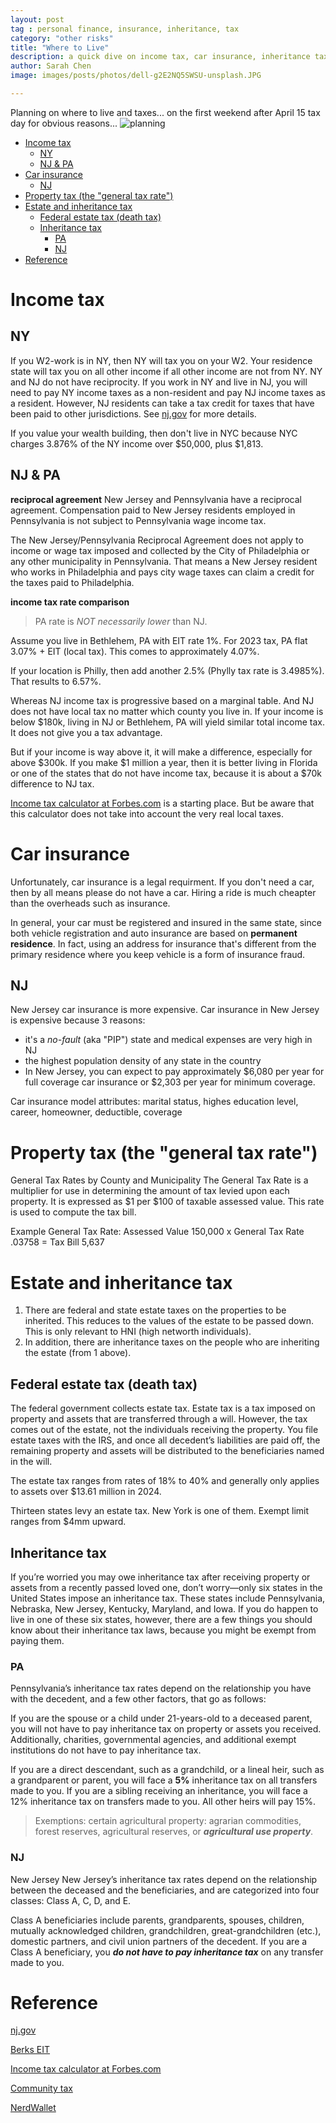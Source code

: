 ```yaml
---
layout: post
tag : personal finance, insurance, inheritance, tax
category: "other risks"
title: "Where to Live"
description: a quick dive on income tax, car insurance, inheritance tax
author: Sarah Chen
image: images/posts/photos/dell-g2E2NQ5SWSU-unsplash.JPG

---
```


Planning on where to live and taxes... on the first weekend after April 15 tax day for obvious reasons...
![planning](../images/posts/photos/dell-g2E2NQ5SWSU-unsplash.JPG)

- [Income tax](#income-tax)
  - [NY](#ny)
  - [NJ \& PA](#nj--pa)
- [Car insurance](#car-insurance)
  - [NJ](#nj)
- [Property tax (the "general tax rate")](#property-tax-the-general-tax-rate)
- [Estate and inheritance tax](#estate-and-inheritance-tax)
  - [Federal estate tax (death tax)](#federal-estate-tax-death-tax)
  - [Inheritance tax](#inheritance-tax)
    - [PA](#pa)
    - [NJ](#nj-1)
- [Reference](#reference)

# Income tax

## NY
If you W2-work is in NY, then NY will tax you on your W2.  Your residence state will tax you on all other income if all other income are not from NY. 
NY and NJ do not have reciprocity. If you work in NY and live in NJ, you will need to pay NY income taxes as a non-resident and pay NJ income taxes as a resident. However, NJ residents can take a tax credit for taxes that have been paid to other jurisdictions.  See [nj.gov](https://www.nj.gov/treasury/taxation/njit14.shtml) for more details. 

If you value your wealth building, then don't live in NYC because NYC charges 3.876% of the NY income over $50,000, plus $1,813.

## NJ & PA

**reciprocal agreement**
New Jersey and Pennsylvania have a reciprocal agreement. Compensation paid to New Jersey residents employed in Pennsylvania is not subject to Pennsylvania wage income tax. 

The New Jersey/Pennsylvania Reciprocal Agreement does not apply to income or wage tax imposed and collected by the City of Philadelphia or any other municipality in Pennsylvania. That means a New Jersey resident who works in Philadelphia and pays city wage taxes can claim a credit for the taxes paid to Philadelphia.

**income tax rate comparison**
> PA rate is *NOT necessarily lower* than NJ.  
> 
Assume you live in Bethlehem, PA with EIT rate 1%.   For 2023 tax, PA flat 3.07% + EIT (local tax).  This comes to approximately 4.07%.  

If your location is Philly, then add another 2.5% (Phylly tax rate is 3.4985%).  That results to 6.57%.

Whereas NJ income tax is progressive based on a marginal table.  And NJ does not have local tax no matter which county you live in.  If your income is below $180k, living in NJ or Bethlehem, PA will yield similar total income tax.   It does not give you a tax advantage. 

But if your income is way above it, it will make a difference, especially for above $300k.  If you make $1 million a year, then it is better living in Florida or one of the states that do not have income tax, because it is about a $70k difference to NJ tax. 

[Income tax calculator at Forbes.com](https://www.forbes.com/advisor/income-tax-calculator/) is a starting place.  But be aware that this calculator does not take into account the very real local taxes. 

# Car insurance 
Unfortunately, car insurance is a legal requirment.  If you don't need a car, then by all means please do not have a car.  Hiring a ride is much cheapter than the overheads such as insurance.  

In general, your car must be registered and insured in the same state, since both vehicle registration and auto insurance are based on **permanent residence**. In fact, using an address for insurance that's different from the primary residence where you keep vehicle is a form of insurance fraud.

## NJ
New Jersey car insurance is more expensive. 
Car insurance in New Jersey is expensive because 3 reasons:
- it's a *no-fault* (aka "PIP") state and medical expenses are very high in NJ
- the highest population density of any state in the country
- In New Jersey, you can expect to pay approximately $6,080 per year for full coverage car insurance or $2,303 per year for minimum coverage. 

Car insurance model attributes: marital status, highes education level, career, homeowner, deductible, coverage

# Property tax (the "general tax rate")

General Tax Rates by County and Municipality
The General Tax Rate is a multiplier for use in determining the amount of tax levied upon each property. It is expressed as $1 per $100 of taxable assessed value. This rate is used to compute the tax bill.

Example General Tax Rate: Assessed Value 150,000 x General Tax Rate .03758 = Tax Bill 5,637

# Estate and inheritance tax
1. There are federal and state estate taxes on the properties to be inherited.  This reduces to the values of the estate to be passed down.  This is only relevant to HNI (high networth individuals).  
2. In addition, there are inheritance taxes on the people who are inheriting the estate (from 1 above).  


## Federal estate tax (death tax)

The federal government collects estate tax. Estate tax is a tax imposed on property and assets that are transferred through a will. However, the tax comes out of the estate, not the individuals receiving the property. You file estate taxes with the IRS, and once all decedent’s liabilities are paid off, the remaining property and assets will be distributed to the beneficiaries named in the will.

The estate tax ranges from rates of 18% to 40% and generally only applies to assets over $13.61 million in 2024. 

Thirteen states levy an estate tax. New York is one of them.  Exempt limit ranges from $4mm upward. 


## Inheritance tax
If you’re worried you may owe inheritance tax after receiving property or assets from a recently passed loved one, don’t worry—only six states in the United States impose an inheritance tax. These states include Pennsylvania, Nebraska, New Jersey, Kentucky, Maryland, and Iowa. If you do happen to live in one of these six states, however, there are a few things you should know about their inheritance tax laws, because you might be exempt from paying them. 

### PA
Pennsylvania’s inheritance tax rates depend on the relationship you have with the decedent, and a few other factors, that go as follows:

If you are the spouse or a child under 21-years-old to a deceased parent, you will not have to pay inheritance tax on property or assets you received. Additionally, charities, governmental agencies, and additional exempt institutions do not have to pay inheritance tax.

If you are a direct descendant, such as a grandchild, or a lineal heir, such as a grandparent or parent, you will face a **5%** inheritance tax on all transfers made to you.
If you are a sibling receiving an inheritance, you will face a 12% inheritance tax on transfers made to you.
All other heirs will pay 15%.

> Exemptions: certain agricultural property: agrarian commodities, forest reserves, agricultural reserves, or ***agricultural use property***. 

### NJ
New Jersey
New Jersey’s inheritance tax rates depend on the relationship between the deceased and the beneficiaries, and are categorized into four classes: Class A, C, D, and E.

Class A beneficiaries include parents, grandparents, spouses, children, mutually acknowledged children, grandchildren, great-grandchildren (etc.), domestic partners, and civil union partners of the decedent. If you are a Class A beneficiary, you ***do not have to pay inheritance tax*** on any transfer made to you.

# Reference

[nj.gov](https://www.nj.gov/treasury/taxation/njit14.shtml)

[Berks EIT](https://www.berkseit.com/individuals/individual-earned-income-tax/)

[Income tax calculator at Forbes.com](https://www.forbes.com/advisor/income-tax-calculator/)

[Community tax](https://www.communitytax.com/tax-blog/how-much-is-inheritance-tax/)

[NerdWallet](https://www.nerdwallet.com/article/taxes/estate-tax)
